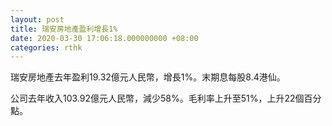 ```yaml
---
layout: post
title: 瑞安房地產盈利增長1%
date: 2020-03-30 17:06:18.000000000 +08:00
categories: rthk
---
```


瑞安房地產去年盈利19.32億元人民幣，增長1%。末期息每股8.4港仙。

公司去年收入103.92億元人民幣，減少58%。毛利率上升至51%，上升22個百分點。
